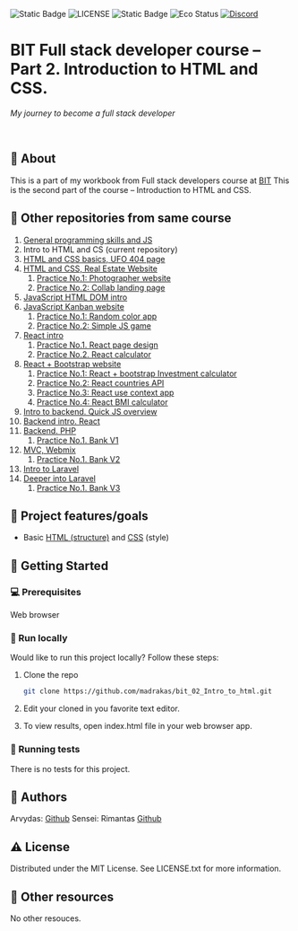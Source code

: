 ![Static Badge](https://img.shields.io/badge/Tech-HTML%2C%20CSS-orange?style=flat)
![LICENSE](https://img.shields.io/badge/license-MIT-blue.svg?style=flat-square)
![Static Badge](https://img.shields.io/badge/%20Coffe-Free-yellow)
![Eco Status](https://img.shields.io/badge/ECO-Friendly-green.svg)
[![Discord](https://discord.com/api/guilds/571393319201144843/widget.png)](https://discord.gg/dRwW4rw)

# BIT Full stack developer course – Part 2. Introduction to HTML and CSS.

_My journey to become a full stack developer_

<br>

## 🌟 About

This is a part of my workbook from Full stack developers course at [BIT](https://bit.lt/)
This is the second part of the course – Introduction to HTML and CSS.

## 🧭 Other repositories from same course
1. [General programming skills and JS](https://github.com/madrakas/bit_01_Intro_to_programming_and_JS/)
2. Intro to HTML and CS (current repository)
3. [HTML and CSS basics, UFO 404 page](https://github.com/madrakas/bit_03_html-ufo)
4. [HTML and CSS,  Real Estate Website](https://github.com/madrakas/bit_04_html_real_estate/)
    1. [Practice No.1: Photographer website](https://github.com/madrakas/bit_04_01_homework_photographer)
    2. [Practice No.2: Collab landing page](https://github.com/madrakas/bit_04_01_homework_colab/)
5. [JavaScript HTML DOM intro](https://github.com/madrakas/bit_05_dom_intro)
6. [JavaScript Kanban website](https://github.com/madrakas/bit_06_js-kanban)
    1. [Practice No.1: Random color app](https://github.com/madrakas/bit_06_01_homework_random_color_app)
    2. [Practice No.2: Simple JS game](https://github.com/madrakas/bit_06_02_homework_simple-game/)
7. [React intro](https://github.com/madrakas/bit_07_react_intro)
    1. [Practice No.1. React page design](https://github.com/madrakas/bit_07_01_homework_simple-react-page-design)
    2. [Practice No.2. React calculator](https://github.com/madrakas/bit_07_02_homework_calculator)
8. [React + Bootstrap website](https://github.com/madrakas/bit_08_bootstrap-site/)
    1. [Practice No.1: React + bootstrap Investment calculator](https://github.com/madrakas/bit_08_01_hw_react_bootstrap_invest_calc/)
    2. [Practice No.2: React countries API](https://github.com/madrakas/bit_08_02_hw_react_countries)
    3. [Practice No.3: React use context app](https://github.com/madrakas/bit_08_03_hw_react-usecontext-app)
    4. [Practice No.4: React BMI calculator](https://github.com/madrakas/bit_08_04_hw_react_bmi_calculator)
9. [Intro to backend. Quick JS overview](https://github.com/madrakas/bit_09_backend-intro/)
10. [Backend intro. React](https://github.com/madrakas/bit_10_backend_intro_react)
11. [Backend. PHP](https://github.com/madrakas/bit_11_backend_php/)
    1. [Practice No.1. Bank V1](https://github.com/madrakas/bit_11_01_hw_bank_v1)
12. [MVC, Webmix](https://github.com/madrakas/bit_12_webmix_oop_php)
    1. [Practice No.1. Bank V2](https://github.com/madrakas/bit_12_01_hw_bank_v2_mvc_webmix/)
13. [Intro to Laravel](https://github.com/madrakas/bit_13_intro_to_laravel)
14. [Deeper into Laravel](https://github.com/madrakas/bit_14_deeper_into_laravel) 
    1. [Practice No.1. Bank V3](https://github.com/madrakas/bit_14_01_laravel_bank)

## 🎯 Project features/goals

-   Basic [HTML (structure)](https://www.w3schools.com/TAGS/default.asp) and [CSS](https://www.w3schools.com/css/default.asp) (style)

## 🧰 Getting Started

### 💻 Prerequisites

Web browser

### 🏃 Run locally

Would like to run this project locally? Follow these steps:

1. Clone the repo
    ```sh
    git clone https://github.com/madrakas/bit_02_Intro_to_html.git
    ```
2. Edit your cloned in you favorite text editor.
   
4. To view results, open index.html file in your web browser app.

### 🧪 Running tests

There is no tests for this project.

## 🎅 Authors

Arvydas: [Github](https://github.com/madrakas)
Sensei: Rimantas [Github](https://github.com/belauzas)

## ⚠️ License

Distributed under the MIT License. See LICENSE.txt for more information.

## 🔗 Other resources

No other resouces.
